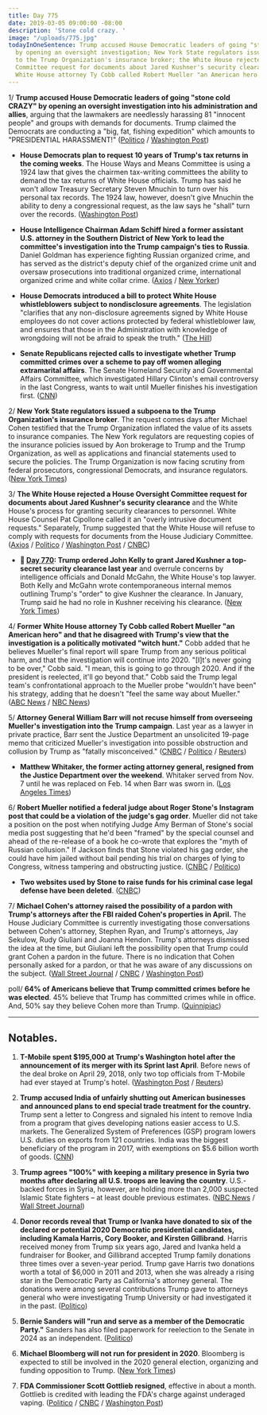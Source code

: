 ```yaml
---
title: Day 775
date: 2019-03-05 09:00:00 -08:00
description: 'Stone cold crazy. '
image: "/uploads/775.jpg"
todayInOneSentence: Trump accused House Democratic leaders of going "stone cold CRAZY"
  by opening an oversight investigation; New York State regulators issued a subpoena
  to the Trump Organization's insurance broker; the White House rejected a House Oversight
  Committee request for documents about Jared Kushner's security clearance; and former
  White House attorney Ty Cobb called Robert Mueller "an American hero."
---
```


1/ **Trump accused House Democratic leaders of going "stone cold CRAZY" by opening an oversight investigation into his administration and allies**, arguing that the lawmakers are needlessly harassing 81 "innocent people" and groups with demands for documents. Trump claimed the Democrats are conducting a "big, fat, fishing expedition" which amounts to "PRESIDENTIAL HARASSMENT!" ([Politico](https://www.politico.com/story/2019/03/05/trump-house-democrats-corruption-probe-1203583) / [Washington Post](https://www.washingtonpost.com/politics/trump-says-democrats-investigating-him-have-gone-stone-cold-crazy/2019/03/05/1164eb30-3f49-11e9-922c-64d6b7840b82_story.html))

* **House Democrats plan to request 10 years of Trump's tax returns in the coming weeks**. The House Ways and Means Committee is using a 1924 law that gives the chairmen tax-writing committees the ability to demand the tax returns of White House officials. Trump has said he won't allow Treasury Secretary Steven Mnuchin to turn over his personal tax records. The 1924 law, however, doesn't give Mnuchin the ability to deny a congressional request, as the law says he "shall" turn over the records. ([Washington Post](https://www.washingtonpost.com/business/economy/house-democrats-likely-to-seek-10-years-of-trumps-tax-returns-in-coming-weeks/2019/03/05/84fd3752-3ec0-11e9-9361-301ffb5bd5e6_story.html))

* **House Intelligence Chairman Adam Schiff hired a former assistant U.S. attorney in the Southern District of New York to lead the committee's investigation into the Trump campaign's ties to Russia**. Daniel Goldman has experience fighting Russian organized crime, and has served as the district's deputy chief of the organized crime unit and oversaw prosecutions into traditional organized crime, international organized crime and white collar crime. ([Axios](https://www.axios.com/schiff-russian-organized-crime-prosecutor-trump-investigation-6839f6ab-435f-4b66-97d6-98d69b2763e9.html) / [New Yorker](https://www.newyorker.com/news/news-desk/adam-schiff-hires-a-former-prosecutor-to-lead-the-trump-investigation))

* **House Democrats introduced a bill to protect White House whistleblowers subject to nondisclosure agreements**. The legislation "clarifies that any non-disclosure agreements signed by White House employees do not cover actions protected by federal whistleblower law, and ensures that those in the Administration with knowledge of wrongdoing will not be afraid to speak the truth." ([The Hill](https://thehill.com/homenews/house/432691-house-dems-introduce-bill-to-protect-trump-admin-whistleblowers-with-ndas))

* **Senate Republicans rejected calls to investigate whether Trump committed crimes over a scheme to pay off women alleging extramarital affairs**. The Senate Homeland Security and Governmental Affairs Committee, which investigated Hillary Clinton's email controversy in the last Congress, wants to wait until Mueller finishes his investigation first. ([CNN](https://www.cnn.com/2019/03/05/politics/republicans-trump-hush-money-payments/index.html))

2/ **New York State regulators issued a subpoena to the Trump Organization's insurance broker**. The request comes days after Michael Cohen testified that the Trump Organization inflated the value of its assets to insurance companies. The New York regulators are requesting copies of the insurance policies issued by Aon brokerage to Trump and the Trump Organization, as well as applications and financial statements used to secure the policies. The Trump Organization is now facing scrutiny from federal prosecutors, congressional Democrats, and insurance regulators. ([New York Times](https://www.nytimes.com/2019/03/05/nyregion/trump-aon-risk-services-subpoena.html))

3/ **The White House rejected a House Oversight Committee request for documents about Jared Kushner's security clearance** and the White House's process for granting security clearances to personnel. White House Counsel Pat Cipollone called it an "overly intrusive document requests." Separately, Trump suggested that the White House will refuse to comply with requests for documents from the House Judiciary Committee. ([Axios](https://www.axios.com/white-house-rejects-house-oversight-request-security-clearances-3dafb296-376f-4b9b-8bd3-0601f240c28f.html) / [Politico](https://www.politico.com/story/2019/03/05/jared-kushner-security-clearance-1204984) / [Washington Post](https://www.washingtonpost.com/politics/white-house-rebuffs-house-democrats-request-regarding-security-clearances/2019/03/05/fc3ff9a6-3f7b-11e9-9361-301ffb5bd5e6_story.html) / [CNBC](https://www.cnbc.com/2019/03/05/trump-signals-white-house-may-not-comply-with-house-judiciary-requests.html))

* **📌 [Day 770](https://whatthefuckjusthappenedtoday.com/2019/02/28/day-770/#2-trump-ordered-john-kelly-to-grant): Trump ordered John Kelly to grant Jared Kushner a top-secret security clearance last year** and overrule concerns by intelligence officials and Donald McGahn, the White House's top lawyer. Both Kelly and McGahn wrote contemporaneous internal memos outlining Trump's "order" to give Kushner the clearance. In January, Trump said he had no role in Kushner receiving his clearance. ([New York Times](https://www.nytimes.com/2019/02/28/us/politics/jared-kushner-security-clearance.html))

4/ **Former White House attorney Ty Cobb called Robert Mueller "an American hero" and that he disagreed with Trump's view that the investigation is a politically motivated "witch hunt."** Cobb added that he believes Mueller's final report will spare Trump from any serious political harm, and that the investigation will continue into 2020. "\[I\]t's never going to be over," Cobb said. "I mean, this is going to go through 2020. And if the president is reelected, it'll go beyond that." Cobb said the Trump legal team's confrontational approach to the Mueller probe "wouldn't have been" his strategy, adding that he doesn't "feel the same way about Mueller." ([ABC News](https://abcnews.go.com/Politics/trump-white-house-lawyer-calls-mueller-american-hero/story?id=61455661) / [NBC News](https://www.nbcnews.com/politics/donald-trump/former-white-house-lawyer-ty-cobb-calls-mueller-american-hero-n979331))

5/ **Attorney General William Barr will not recuse himself from overseeing Mueller's investigation into the Trump campaign**. Last year as a lawyer in private practice, Barr sent the Justice Department an unsolicited 19-page memo that criticized Mueller's investigation into possible obstruction and collusion by Trump as "fatally misconceived." ([CNBC](https://www.cnbc.com/2019/03/04/attorney-general-barr-will-not-recuse-self-from-mueller-probe.html) / [Politico](https://www.politico.com/story/2019/03/04/barr-wont-recuse-mueller-1203210) / [Reuters](https://www.reuters.com/article/us-usa-trump-russia-barr-idUSKCN1QM01S))

* **Matthew Whitaker, the former acting attorney general, resigned from the Justice Department over the weekend**. Whitaker served from Nov. 7 until he was replaced on Feb. 14 when Barr was sworn in. ([Los Angeles Times](https://www.latimes.com/politics/la-na-pol-whitaker-steps-down-20190304-story.html))

6/ **Robert Mueller notified a federal judge about Roger Stone's Instagram post that could be a violation of the judge's gag order**. Mueller did not take a position on the post when notifying Judge Amy Berman of Stone's social media post suggesting that he'd been "framed" by the special counsel and ahead of the re-release of a book he co-wrote that explores the "myth of Russian collusion." If Jackson finds that Stone violated his gag order, she could have him jailed without bail pending his trial on charges of lying to Congress, witness tampering and obstructing justice. ([CNBC](https://www.cnbc.com/2019/03/04/robert-mueller-notifies-judge-that-roger-stone-shared-instagram-image.html) / [Politico](https://www.politico.com/story/2019/03/04/mueller-roger-stone-post-instagram-1202919))

* **Two websites used by Stone to raise funds for his criminal case legal defense have been deleted**. ([CNBC](https://www.cnbc.com/2019/03/05/roger-stone-web-sites-deleted-amid-possible-gag-order-violation.html))

7/ **Michael Cohen's attorney raised the possibility of a pardon with Trump's attorneys after the FBI raided Cohen's properties in April.** The House Judiciary Committee is currently investigating those conversations between Cohen's attorney, Stephen Ryan, and Trump's attorneys, Jay Sekulow, Rudy Giuliani and Joanna Hendon. Trump's attorneys dismissed the idea at the time, but Giuliani left the possibility open that Trump could grant Cohen a pardon in the future. There is no indication that Cohen personally asked for a pardon, or that he was aware of any discussions on the subject. ([Wall Street Journal](http://www.wsj.com/articles/lawyer-for-cohen-approached-trump-attorneys-about-pardon-11551753372) / [CNBC](https://www.cnbc.com/2019/03/05/michael-cohens-attorney-approached-trumps-lawyers-about-a-pardon-wsj.html) / [Washington Post](https://www.washingtonpost.com/world/national-security/lawmakers-exploring-possible-pardon-talks-involving-michael-cohen/2019/03/02/35dfd94e-3b88-11e9-aaae-69364b2ed137_story.html))

poll/ **64% of Americans believe that Trump committed crimes before he was elected**. 45% believe that Trump has committed crimes while in office. And, 50% say they believe Cohen more than Trump. ([Quinnipiac](https://poll.qu.edu/national/release-detail?ReleaseID=2603))

---

## Notables.

1. **T-Mobile spent $195,000 at Trump's Washington hotel after the announcement of its merger with its Sprint last April**. Before news of the deal broke on April 29, 2018, only two top officials from T-Mobile had ever stayed at Trump's hotel. ([Washington Post](https://www.washingtonpost.com/politics/t-mobile-acknowledges-its-patronage-of-trumps-washington-hotel-increased-sharply-after-announcement-of-merger-with-sprint/2019/03/05/d123be66-3ecb-11e9-922c-64d6b7840b82_story.html) / [Reuters](https://www.reuters.com/article/us-sprint-corp-m-a-trump-idUSKCN1QM1ZY))

2. **Trump accused India of unfairly shutting out American businesses and announced plans to end special trade treatment for the country.** Trump sent a letter to Congress and signaled his intent to remove India from a program that gives developing nations easier access to U.S. markets. The Generalized System of Preferences (GSP) program lowers U.S. duties on exports from 121 countries. India was the biggest beneficiary of the program in 2017, with exemptions on $5.6 billion worth of goods. ([CNN](https://www.cnn.com/2019/03/05/economy/india-us-trade/index.html))

3. **Trump agrees "100%" with keeping a military presence in Syria two months after declaring all U.S. troops are leaving the country**. U.S.-backed forces in Syria, however, are holding more than 2,000 suspected Islamic State fighters – at least double previous estimates. ([NBC News](https://www.nbcnews.com/news/us-news/trump-says-he-agrees-100-percent-keeping-u-s-troops-n979466) / [Wall Street Journal](https://www.wsj.com/articles/u-s-backed-forces-are-holding-2-000-suspected-isis-fighters-11551815580))

4. **Donor records reveal that Trump or Ivanka have donated to six of the declared or potential 2020 Democratic presidential candidates, including Kamala Harris, Cory Booker, and Kirsten Gillibrand**. Harris received money from Trump six years ago, Jared and Ivanka held a fundraiser for Booker, and Gillibrand accepted Trump family donations three times over a seven-year period. Trump gave Harris two donations worth a total of $6,000 in 2011 and 2013, when she was already a rising star in the Democratic Party as California's attorney general. The donations were among several contributions Trump gave to attorneys general who were investigating Trump University or had investigated it in the past. ([Politico](https://www.politico.com/story/2019/03/05/2020-presidential-dems-trump-money-1202938))

5. **Bernie Sanders will "run and serve as a member of the Democratic Party."** Sanders has also filed paperwork for reelection to the Senate in 2024 as an independent. ([Politico](https://www.politico.com/story/2019/03/05/sanders-run-as-democrat-dnc-1204978))

6. **Michael Bloomberg will not run for president in 2020**. Bloomberg is expected to still be involved in the 2020 general election, organizing and funding opposition to Trump. ([New York Times](https://www.nytimes.com/2019/03/05/us/politics/michael-bloomberg-2020.html))

7. **FDA Commissioner Scott Gottlieb resigned**, effective in about a month. Gottlieb is credited with leading the FDA's charge against underaged vaping. ([Politico](https://www.politico.com/story/2019/03/05/fda-commissioner-scott-gottlieb-to-resign-1205427) / [CNBC](https://www.cnbc.com/2019/03/05/fda-commissioner-scott-gottlieb-is-resigning.html) / [Washington Post](https://www.washingtonpost.com/health/2019/03/05/fda-commissioner-gottlieb-who-raised-alarms-about-teen-vaping-resigns/))